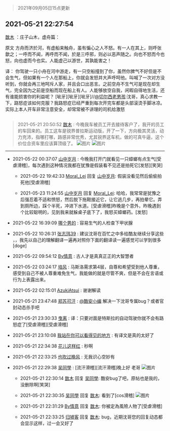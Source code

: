 > 2021年09月05日15点更新
<link rel="stylesheet" href="https://cdn.jsdelivr.net/gh/taotie6/sampleJSON@main/css/photo_show.css">


 ## 2021-05-21 22:27:54 

 [㪚木](https://www.coolapk.com/feed/27130749?shareKey=NWE1NGFmY2FmNWJiNjEzMTc3Zjc~) ：庄子山木，虚舟篇：

原文
方舟而济於河，有虚船来触舟，虽有惼心之人不怒。有一人在其上，则呼张歙之；一呼而不闻，再呼而不闻，於是三呼邪，则必以恶声随之。向也不怒而今也怒，向也虚而今也实。人能虚己以游世，其孰能害之！

译：
你驾驶一只小舟在河中游走，有一只空船撞到了你<!--break-->，虽然你脾气不好但是不会生气，但如果有一个人在那船上，你就会发怒并大声呼呵他。叫喊了一次对方没听到，你就会再三地呵斥人家，并且会口出恶言。之前空舟不生气可是现在却生气，完全因为之前是空船而现在船上有人。人能够放空自我，闲暇自得地生活，还有谁能损害你的利益呢？
[呲牙][呲牙][呲牙]//<a class="feed-link-uname" href="/u/切尔西老男孩">@切尔西老男孩</a>:沈哥，真心求教一下，路怒症该如何克服？我路怒症已经严重到每次开完车都是头部滚烫手脚冰凉。实际上本人开车非常注意安全，却常常被不讲理的司机给激怒 

<div class="album">
<img class="img-item" src="" />
</div>

> 2021-05-21 20:50:52 
> [㪚木](https://www.coolapk.com/feed/27128791?shareKey=ZWM3YjM5ZjE1ZTcwNjEzMTc3Zjc~) : 今晚我车被员工开去接待客户了，我开的员工的车回来的。员工这车是锐界普拉斯运动版，开了一下，方向极其灵活，动力充沛，指哪打哪，路感非常优秀，尤其锐界这车机，做的可真牛逼，这个价位合资车里应该算顶级了。 
![图片](https://image.coolapk.com/feed/2021/0521/20/1081091_f33879c8_1445_5639@2494x3325.jpeg)
![图片](https://image.coolapk.com/feed/2021/0521/20/1081091_4af15d63_1445_5642@2494x3325.jpeg)

 ------- 

- 2021-05-22 00:37:07 [山中岁月](uid=2158518) : 今晚我打开门就看见一只蟑螂有点生气[受虐滑稽]，每次遇到这种情况我都在犹豫是假装看不见还是拍死它[发怒][笑哭] 

    - 2021-05-22 19:42:33 [Moral_Lei](uid=1204855) 回复 [山中岁月](uid=2158518): 假装没看见然后偷偷拍死他[受虐滑稽] 

    - 2021-05-23 11:24:55 [山中岁月](uid=2158518) 回复 [Moral_Lei](uid=1204855): 哈哈，我常常是犹豫之后强忍着不适和愤怒，然后脱下拖鞋接近它，让它逃几步，再拍晕它。弄到厕所边，踩个半死，冲进下水道。[受虐滑稽]昨晚是个意外，昨晚遇到个比较聪明的，见到我来就躲桌子底下了，我怒买蟑螂药。[发怒] 

- 2021-05-22 16:39:09 [哪个男的](uid=1057736) : 容易生气的人检查下甲状腺 

- 2021-05-22 10:26:31 [张志玮39](uid=4570766) : 建议沈哥在百忙之中多给酷友继续分享这些 ，，我先以自己的理解翻译一遍再对照你下面的翻译读一遍感觉可以学到很多[doge] 

- 2021-05-22 09:54:12 [By情意](uid=2227064) : 古人才是真真正正的大智慧者 

- 2021-05-22 03:24:17 [培风](uid=1601686) : 马斯洛需求第4层，自尊和希望受到他人尊重，感受到自己不被人尊重难免生气，我能做的就是尽管不爽，但是不会在言语或行为上表露出来。 

- 2021-05-22 02:15:01 [AzukiAtsui](uid=3762160) : 谢谢解读 

- 2021-05-21 23:47:48 [郑苏可汗](uid=678781) : <a class="feed-link-uname" href="/u/酷安小编">@酷安小编</a> 解决一下沈哥专属bug？或者官封动态杀手吧 

- 2021-05-21 23:30:33 [曳离](uid=2374172) : 译：只要对面是特斯拉的自动驾驶你就不会有路怒症了[受虐滑稽][受虐滑稽] 

- 2021-05-21 23:10:08 [我站在你可以看得见的地方](uid=1262232) : 有译文是真的太好了 

- 2021-05-21 22:34:38 [花儿这样红](uid=3618501) : 秒啊 

- 2021-05-21 22:33:25 [也吹过晚风](uid=4289152) : 无我识心空妙有 

- 2021-05-21 22:29:38 [吴同學](uid=1320218) : [流汗滑稽][流汗滑稽]晚上好 老哥 ![图片](https://image.coolapk.com/feed/2021/0521/22/1320218_e64e7831_7377_4324@1080x2160.jpeg)

    - 2021-05-21 22:30:14 [㪚木](uid=1081091) 回复 [吴同學](uid=1320218): 酷安bug了吧，原帖也是我的，没删除啊[笑哭] 

    - 2021-05-21 22:30:35 [吴同學](uid=1320218) 回复 [㪚木](uid=1081091): 看到了[cos滑稽] ![图片](https://image.coolapk.com/feed/2021/0521/22/1320218_a6a7471c_7434_8482@1080x2160.jpeg)

    - 2021-05-21 22:31:29 [By情意](uid=2227064) 回复 [㪚木](uid=1081091): 你被定為風險人物了[受虐滑稽] 

    - 2021-05-21 22:33:25 [归墟客](uid=3287587) 回复 [㪚木](uid=1081091): bug，近期沈哥您的回复动态都会显示这样，过一会又好了 

